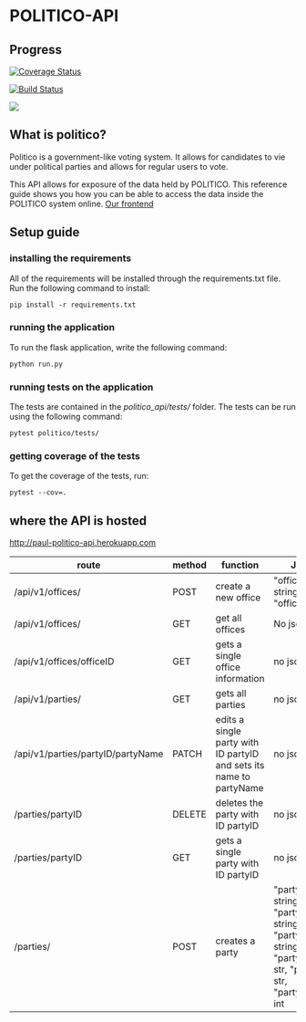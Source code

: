 # POLITICO-API

## Progress
[![Coverage Status](https://coveralls.io/repos/github/Paul-weqe/POLITICO-API/badge.svg?branch=develop)](https://coveralls.io/github/Paul-weqe/POLITICO-API?branch=develop)

[![Build Status](https://travis-ci.com/Paul-weqe/POLITICO-API.svg?branch=develop)](https://travis-ci.com/Paul-weqe/POLITICO-API)

<a href="https://codeclimate.com/github/Paul-weqe/POLITICO-API/maintainability"><img src="https://api.codeclimate.com/v1/badges/ad5d7bcf66ab6b32b852/maintainability" /></a>

## What is politico?

Politico is a government-like voting system. It allows for candidates to vie under political parties and allows for regular users to vote. 

This API allows for exposure of the data held by POLITICO. This reference guide shows you how you can be able to access the data inside the POLITICO system online. <a href="https://paul-weqe.github.io/POLITICO/UI/index.html">Our frontend</a>

## Setup guide

### installing the requirements

All of the requirements will be installed through the requirements.txt file. Run the following command to install:

```
pip install -r requirements.txt
```

### running the application

To run the flask application, write the following command:

```
python run.py
```

### running tests on the application

The tests are contained in the *politico_api/tests/* folder. The tests can be run using the following command:

```
pytest politico/tests/
```

### getting coverage of the tests

To get the coverage of the tests, run:

```
pytest --cov=.
```

## where the API is hosted


http://paul-politico-api.herokuapp.com

| route | method | function | JSON fields |
| --- | --- | --- | --- |
| /api/v1/offices/ | POST | create a new office | "office_name": string, "office_type": string |
| /api/v1/offices/ | GET | get all offices | No json fields |
| /api/v1/offices/officeID | GET | gets a single office information | no json fields |
| /api/v1/parties/ | GET | gets all parties | no json field |
| /api/v1/parties/partyID/partyName | PATCH | edits a single party with ID partyID and sets its name to partyName | no json field |
| /parties/partyID | DELETE | deletes the party with ID partyID | no json field |
| /parties/partyID | GET | gets a single party with ID partyID | no json field |
| /parties/ | POST | creates a party | "party_name": string, "party_name": string, "party_hq_address": string, "party_logo_url": str, "party_motto": str, "party_members": int |
